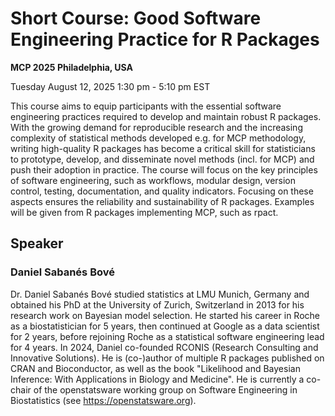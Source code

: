 # Short Course: Good Software Engineering Practice for R Packages

**MCP 2025 Philadelphia, USA**

Tuesday August 12, 2025 1:30 pm - 5:10 pm EST

This course aims to equip participants with the essential software engineering practices required to develop and maintain robust R packages. With the growing demand for reproducible research and the increasing complexity of statistical methods developed e.g. for MCP methodology, writing high-quality R packages has become a critical skill for statisticians to prototype, develop, and disseminate novel methods (incl. for MCP) and push their adoption in practice. The course will focus on the key principles of software engineering, such as workflows, modular design, version control, testing, documentation, and quality indicators. Focusing on these aspects ensures the reliability and sustainability of R packages. Examples will be given from R packages implementing MCP, such as rpact.

## Speaker

### Daniel Sabanés Bové

Dr. Daniel Sabanés Bové studied statistics at LMU Munich, Germany and obtained his PhD at the University of Zurich, Switzerland in 2013 for his research work on Bayesian model selection. He started his career in Roche as a biostatistician for 5 years, then continued at Google as a data scientist for 2 years, before rejoining Roche as a statistical software engineering lead for 4 years. In 2024, Daniel co-founded RCONIS (Research Consulting and Innovative Solutions). He is (co-)author of multiple R packages published on CRAN and Bioconductor, as well as the book "Likelihood and Bayesian Inference: With Applications in Biology and Medicine". He is currently a co-chair of the openstatsware working group on Software Engineering in Biostatistics (see https://openstatsware.org).
